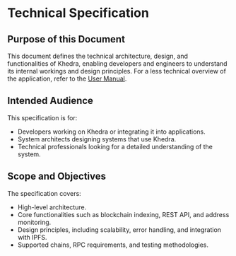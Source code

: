 # Technical Specification

## Purpose of this Document

This document defines the technical architecture, design, and functionalities of Khedra, enabling developers and engineers to understand its internal workings and design principles. For a less technical overview of the application, refer to the [User Manual](../user_man/).

## Intended Audience

This specification is for:

- Developers working on Khedra or integrating it into applications.
- System architects designing systems that use Khedra.
- Technical professionals looking for a detailed understanding of the system.

## Scope and Objectives

The specification covers:

- High-level architecture.
- Core functionalities such as blockchain indexing, REST API, and address monitoring.
- Design principles, including scalability, error handling, and integration with IPFS.
- Supported chains, RPC requirements, and testing methodologies.
